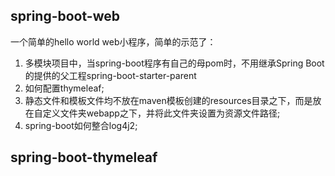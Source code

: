 ## spring-boot-web
一个简单的hello world web小程序，简单的示范了：  
1. 多模块项目中，当spring-boot程序有自己的母pom时，不用继承Spring Boot的提供的父工程spring-boot-starter-parent
2. 如何配置thymeleaf;
3. 静态文件和模板文件均不放在maven模板创建的resources目录之下，而是放在自定义文件夹webapp之下，并将此文件夹设置为资源文件路径;
4. spring-boot如何整合log4j2;
## spring-boot-thymeleaf
